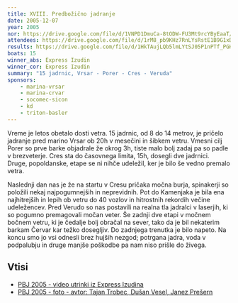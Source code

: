 ```yaml
---
title: XVIII. Predbožično jadranje
date: 2005-12-07
year: 2005
nor: https://drive.google.com/file/d/1VNPD1DmuCa-8tODW-FU3Mt9rcYByEaaT/view?usp=sharing
attendees: https://drive.google.com/file/d/1rM8_pb9KHz7RnLYsRstE1B9G1xDwdV-g/view?usp=sharing
results: https://drive.google.com/file/d/1HkTAujLQb5lmLYtSJ05P1nPTf_PGHXu5/view?usp=sharing
boats: 15
winner_abs: Express Izudin
winner_cor: Express Izudin
summary: "15 jadrnic, Vrsar - Porer - Cres - Veruda"
sponsors:
    - marina-vrsar
    - marina-crvar
    - socomec-sicon
    - kd
    - triton-basler
---
```


Vreme je letos obetalo dosti vetra. 15 jadrnic, od 8 do 14 metrov, je pričelo jadranje pred marino Vrsar ob 20h v mesečini in šibkem vetru. Vmesni cilj Porer so prve barke objadrale že okrog 3h, tiste malo bolj zadaj pa so padle v brezveterje. Cres sta do časovnega limita, 15h, dosegli dve jadrnici. Druge, popoldanske, etape se ni nihče udeležil, ker je bilo še vedno premalo vetra.

Naslednji dan nas je že na startu v Cresu pričaka močna burja, spinakerji so položili nekaj najpogumnejših in neprevidnih. Pot do Kamenjaka je bila ena najhitrejših in lepih ob vetru do 40 vozlov in hitrostnih rekordih večine udeležencev. Pred Verudo so nas postavili na realna tla jadralci v laserjih, ki so pogumno premagovali močan veter. Še zadnji dve etapi v močnem bočnem vetru, ki je čedalje bolj obračal na sever, tako da je bil nekaterim barkam Červar kar težko dosegljiv. Do zadnjega trenutka je bilo napeto. Na koncu smo jo vsi odnesli brez hujših nezgod; potrgana jadra, voda v podpalubju in druge manjše poškodbe pa nam niso prišle do živega.

## Vtisi
 - [PBJ 2005 - video utrinki iz Express Izudina](http://www.youtube.com/watch?v=83Y-Jg3TjC0)
 - [PBJ 2005 - foto - avtor: Tajan Trobec, Dušan Vesel, Janez Prešern](https://photos.app.goo.gl/diWWysjAneSiGtvB6)
